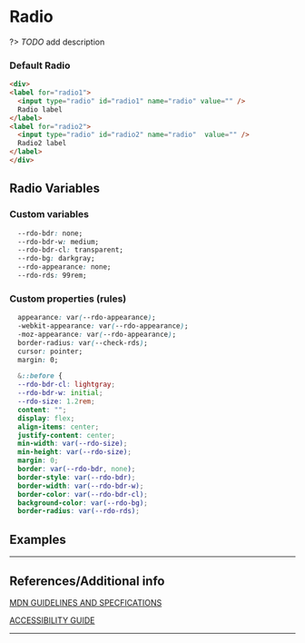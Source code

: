 # Radio

?&gt;  _TODO_ add description

### Default Radio

```html preview
<div>
<label for="radio1">
  <input type="radio" id="radio1" name="radio" value="" />
  Radio label
</label>
<label for="radio2">
  <input type="radio" id="radio2" name="radio"  value="" />
  Radio2 label
</label>
</div>
```

## Radio Variables

### Custom variables

```css
  --rdo-bdr: none;
  --rdo-bdr-w: medium;
  --rdo-bdr-cl: transparent;
  --rdo-bg: darkgray;
  --rdo-appearance: none;
  --rdo-rds: 99rem;
```

### Custom properties (rules)

```css
  appearance: var(--rdo-appearance);
  -webkit-appearance: var(--rdo-appearance);
  -moz-appearance: var(--rdo-appearance);
  border-radius: var(--check-rds);
  cursor: pointer;
  margin: 0;

  &::before {
  --rdo-bdr-cl: lightgray;
  --rdo-bdr-w: initial;
  --rdo-size: 1.2rem;
  content: "";
  display: flex;
  align-items: center;
  justify-content: center;
  min-width: var(--rdo-size);
  min-height: var(--rdo-size);
  margin: 0;
  border: var(--rdo-bdr, none);
  border-style: var(--rdo-bdr);
  border-width: var(--rdo-bdr-w);
  border-color: var(--rdo-bdr-cl);
  background-color: var(--rdo-bg);
  border-radius: var(--rdo-rds);
```

## Examples

----
## References/Additional info


[MDN GUIDELINES AND SPECFICATIONS]()

[ACCESSIBILITY GUIDE]()

----
